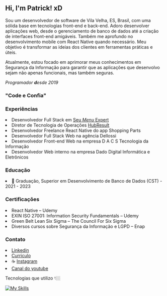 ## Hi, I'm Patrick! xD

Sou um desenvolvedor de software de Vila Velha, ES, Brasil, com uma sólida base em tecnologias front-end e back-end. Adoro desenvolver aplicações web, desde o gerenciamento de banco de dados até a criação de interfaces front-end amigáveis. Também me aprofundo no desenvolvimento mobile com React Native quando necessário. Meu objetivo é transformar as ideias dos clientes em ferramentas práticas e úteis.

Atualmente, estou focado em aprimorar meus conhecimentos em Segurança da Informação para garantir que as aplicações que desenvolvo sejam não apenas funcionais, mas também seguras.

_Programador <b>d</b>esde 2019_

<h3>"Code e Confia"</h3>
<!-- <li>📍 De Vila <i>V</i>elha - ES</li> -->

### Experiências
<li>Desenvolvedor Full Stack em <a href='https://seumenuexpert.com.br/' target='_blank'>Seu <i>Menu</i> Expert</a></li>
<li>Diretor de Tecnologia de Operações <a href='https://hubresult.com/' target='_blank'>HubResult</a></li>
<li>Desenvolvedor Freelance React Native do app Shopping Parts</li>
<li>Desenvolvedor Full Stack Web na agência Dellossi</li>
<li>Desenvolvedor Front-end Web na empresa D A C S Tecnologia da Informação</li>
<li>Desenvolvedor Web interno na empresa Dado Digital Informática e Eletrônicos</li>

### Educação
<li>📜 Graduação, Superior em Desenvolvimento de Banco de Dados (CST) - 2021 - 2023</li>

### Certificações
<li>React Native – Udemy</li>
<li>EXIN ISO 27001: Information Security Fundamentals – Udemy</li>
<li>Green Belt Lean Six Sigma – The Council For Six Sigma</li>
<li>Diversos cursos sobre Segurança da Informação e LGPD – Enap</li>

### Contato
<li><a href='https://www.linkedin.com/in/p-luca' target='_blank'>Linkedin</a></li>
<li><a href='https://closeluca1.github.io/patrick-martins-resume/' target='_blank'>Curriculo</a></li>
<li>☕ <a href='https://www.instagram.com/closeluca1' target='_blank'>Instagram</a></li>
<li><a href='https://www.youtube.com/@closeluca1' target='_blank'>Canal do youtube</a></li>
<ul></ul>
<p>Tecnologias q<i>u</i>e utilizo 👇🏼</p>

[![My Skills](https://skillicons.dev/icons?i=react,nodejs,nextjs,angular,cs,php,firebase,figma,vscode&perline=15)](https://hubresult.com/patrick-martins)
 
<!--
- Full-Stack developer
  - knowledge
    - HTML5 `&` CSS3
    - Bootstrap `&` Tailwindcss
    - Java$cript `&` Typescript 
    - _React_ `&` _React Native_
    - NodeJs `&` _MongoDB_
    - MySQL 

[x] Figma 
[x] photoshop
-->
<!-- #### my accomplishments
[x] Achei Que Sabia Jogar
  - portfolio page
    - > https://acheiquesabiajogar.com.br/

[x] Ela frases
  - Application built in `react native`, `nodejs/mongo` with authentication system. The application is a generator of daily motivational phrases, where the user can save the phrase, view others who liked them, suggest content and edit the profile; App available on PlayStore.
    - >https://play.google.com/store/apps/details?id=com.elafrases -->

##

<!-- 

- Front-End developer `&` User interface designer
  - knowledge
    - HTML5 `&` CSS3
    - Bootstrap `&` Tailwindcss
    - Java$cript `&` Typescript 
    - _Figma_ `&` _Photoshop_
- Amateur writer

##

### Contact

- [Personal Instagram](https://www.instagram.com/_lucawww/)

##

### More
  
- [Personal page](https://closeluca1.github.io/personal-page/) ✍🏼 - My progress.
- [Website Case Buttons](https://casebuttons.com/) 💻  Working on it `&&` Site being created with Java$cript, Bootstrap+Sass, NodeJs and SEO techniques being applied; The site is a collection of pre-styled buttons with CSS code available for use in projects.
-->
<!--
<a href="https://github.com/closeluca1">
  <div style="min-width: 100%; display: flex; flex-direction:row; flex-wrap: wrap; align-items: center; justify-content: space-between;">
  
  
  
  <img style="height: 160px;" src="https://github-readme-stats.vercel.app/api?username=closeluca1&show_icons=true&theme=merko&include_all_commits=true&count_private=true"/>
  
  <img style="height: 160px;" src="https://github-readme-stats.vercel.app/api/top-langs/?username=closeluca1&layout=compact&langs_count=7&theme=merko"/>
  
  
  </div>
  </a>
-->
  
<!-- # Aboutme
Between October and November 2018 I found what I wanted to learn, programming, but a some months ago I had already took a Python course that I did not like, however taught me a lot. In mid-2013 I edited, with the help of internet tutorials, game servers, ended up learning HTML and DB, nothing too deep. When I found what I wanted to do, I decided not to be a "tutorial boy" anymore and really learn. Today I don't concede drop something I want to learn, I don't know how long it will take, but I know I'll learn. November 2019; I have a year of experience on the engine, Construct, 4 games made for computer platform and 7 games for mobile platform. Knowledge in english, HTML5, CSS and programming logic. I am focusing my time on JS; I will be updating this file annually.
 -->
